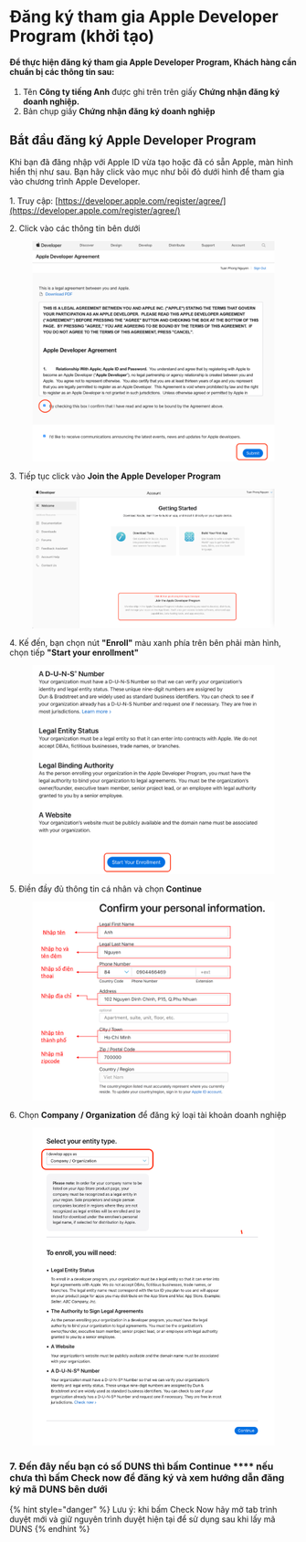 # Đăng ký tham gia Apple Developer Program (khởi tạo)

#### Để thực hiện đăng ký tham gia Apple Developer Program, Khách hàng cần chuẩn bị các thông tin sau: <a href="#de-thuc-hien-dang-ky-tham-gia-apple-developer-program-khach-hang-can-chuan-bi-cac-thong-tin-sau" id="de-thuc-hien-dang-ky-tham-gia-apple-developer-program-khach-hang-can-chuan-bi-cac-thong-tin-sau"></a>

1. Tên **Công ty tiếng Anh** được ghi trên trên giấy **Chứng nhận đăng ký doanh nghiệp.**
2. Bản chụp giấy **Chứng nhận đăng ký doanh nghiệp**

## **Bắt đầu đăng ký** Apple Developer Program

Khi bạn đã đăng nhập với Apple ID vừa tạo hoặc đã có sẵn Apple, màn hình hiển thị như sau. Bạn hãy click vào mục như bôi đỏ dưới hình để tham gia vào chương trình Apple Developer.\
\
1\. Truy cập: [https://developer.apple.com/register/agree/](https://developer.apple.com/register/agree/)

2\. Click vào các thông tin bên dưới

<figure><img src="../../.gitbook/assets/image (21).png" alt=""><figcaption></figcaption></figure>

3\. Tiếp tục click vào **Join the Apple Developer Program**

<figure><img src="../../.gitbook/assets/image (43).png" alt=""><figcaption></figcaption></figure>

4\. Kế đến, bạn chọn nút **"Enroll"** màu xanh phía trên bên phải màn hình, chọn tiếp **"Start your enrollment"**

<figure><img src="../../.gitbook/assets/image (32).png" alt=""><figcaption></figcaption></figure>

5\. Điền đầy đủ thông tin cá nhân và chọn **Continue**

<figure><img src="../../.gitbook/assets/image (44).png" alt=""><figcaption></figcaption></figure>

6\. Chọn **Company / Organization** để đăng ký loại tài khoản doanh nghiệp

<figure><img src="../../.gitbook/assets/image (34).png" alt=""><figcaption></figcaption></figure>

### 7. Đến đây nếu bạn có số DUNS thì bấm Continue **** nếu chưa thì bấm **Check now** để đăng ký và xem hướng dẫn đăng ký mã DUNS bên dưới

{% hint style="danger" %}
Lưu ý: khi bấm Check Now hãy mở tab trình duyệt mới và giữ nguyên trình duyệt hiện tại để sử dụng sau khi lấy mã DUNS
{% endhint %}
